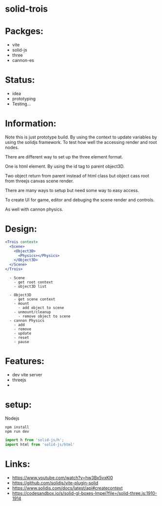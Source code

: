# solid-trois

# Packges:
- vite
- solid-js
- three
- cannon-es

# Status:
- idea
- prototyping
- Testing...

# Information:
  
  Note this is just prototype build. By using the context to update variables by using the solidjs framework. To test how well the accessing render and root nodes.

  There are different way to set up the three element format.

  One is html element. By using the id tag to parent object3D.
  
  Two object return from parent instead of html class but object cass root from threejs canvas scene render.

  There are many ways to setup but need some way to easy access.

  To create UI for game, editor and debuging the scene render and controls.

  As well with cannon physics.


# Design:

```jsx
<Trois context>
  <Scene>
    <Object3D>
      <Physics></Physics>
    </Object3D>
  </Scene>
</Trois>
```

```
  - Scene
    - get root context 
    - object3D list

  - Object3D
    - get scene context 
    - mount
      - add object to scene
    - unmount/cleanup
      - remove object to scene
  - cannon Physics
    - add 
    - remove
    - update
    - reset
    - pause
```

# Features:
- dev vite server
- threejs
- 

# setup:
 Nodejs
```
npm install 
npm run dev
```


```js
import h from 'solid-js/h';
import html from 'solid-js/html'
```


# Links:
 - https://www.youtube.com/watch?v=hw3Bx5vxKl0
 - https://github.com/solidjs/vite-plugin-solid
 - https://www.solidjs.com/docs/latest/api#createcontext
 - https://codesandbox.io/s/solid-gl-boxes-lmpei?file=/solid-three.js:1910-1914
